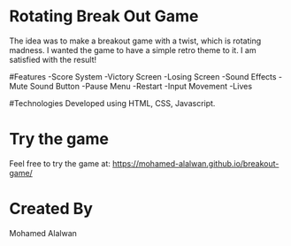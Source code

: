 # Rotating Break Out Game
The idea was to make a breakout game with a twist, which is rotating madness. I wanted the game to have a simple retro theme to it. I am satisfied with the result!

#Features
-Score System
-Victory Screen
-Losing Screen
-Sound Effects
-Mute Sound Button
-Pause Menu
-Restart
-Input Movement
-Lives


#Technologies
Developed using HTML, CSS, Javascript.

# Try the game
Feel free to try the game at: https://mohamed-alalwan.github.io/breakout-game/

# Created By
Mohamed Alalwan
